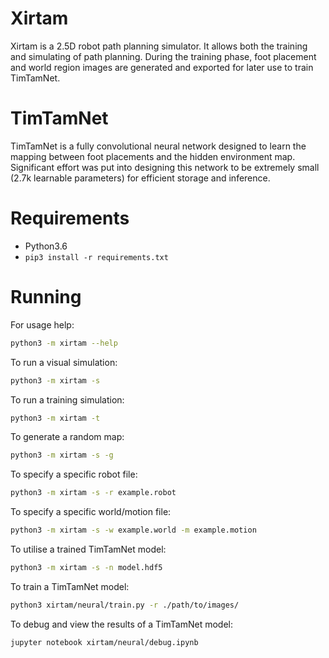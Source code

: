 # Xirtam
Xirtam is a 2.5D robot path planning simulator. It allows both the training and simulating of path planning. During the training phase, foot placement and world region images are generated and exported for later use to train TimTamNet.

# TimTamNet
TimTamNet is a fully convolutional neural network designed to learn the mapping between foot placements and the hidden environment map. Significant effort was put into designing this network to be extremely small (2.7k learnable parameters) for efficient storage and inference.

# Requirements
- Python3.6
- `pip3 install -r requirements.txt`

# Running
For usage help:
```bash
python3 -m xirtam --help
```
To run a visual simulation:
```bash
python3 -m xirtam -s
```
To run a training simulation:
```bash
python3 -m xirtam -t
```
To generate a random map:
```bash
python3 -m xirtam -s -g
```
To specify a specific robot file:
```bash
python3 -m xirtam -s -r example.robot
```
To specify a specific world/motion file:
```bash
python3 -m xirtam -s -w example.world -m example.motion
```
To utilise a trained TimTamNet model:
```bash
python3 -m xirtam -s -n model.hdf5
```
To train a TimTamNet model:
```bash
python3 xirtam/neural/train.py -r ./path/to/images/
```
To debug and view the results of a TimTamNet model:
```bash
jupyter notebook xirtam/neural/debug.ipynb
```
